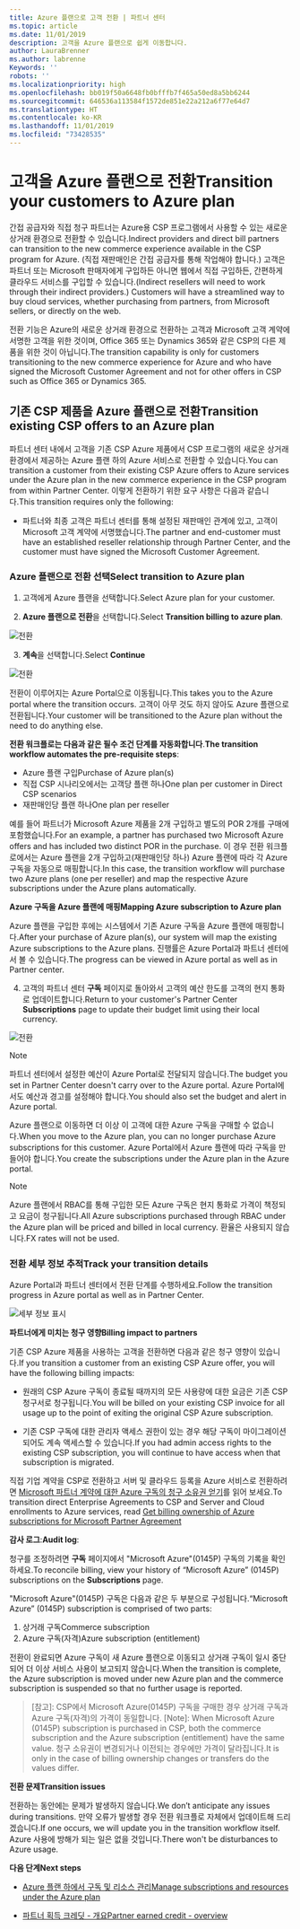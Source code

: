 ```yaml
---
title: Azure 플랜으로 고객 전환 | 파트너 센터
ms.topic: article
ms.date: 11/01/2019
description: 고객을 Azure 플랜으로 쉽게 이동합니다.
author: LauraBrenner
ms.author: labrenne
Keywords: ''
robots: ''
ms.localizationpriority: high
ms.openlocfilehash: bb019f50a6648fb0bfffb7f465a50ed8a5bb6244
ms.sourcegitcommit: 646536a113584f1572de851e22a212a6f77e64d7
ms.translationtype: HT
ms.contentlocale: ko-KR
ms.lasthandoff: 11/01/2019
ms.locfileid: "73428535"
---
```

# <a name="transition-your-customers-to-azure-plan"></a><span data-ttu-id="13044-103">고객을 Azure 플랜으로 전환</span><span class="sxs-lookup"><span data-stu-id="13044-103">Transition your customers to Azure plan</span></span>

<span data-ttu-id="13044-104">간접 공급자와 직접 청구 파트너는 Azure용 CSP 프로그램에서 사용할 수 있는 새로운 상거래 환경으로 전환할 수 있습니다.</span><span class="sxs-lookup"><span data-stu-id="13044-104">Indirect providers and direct bill partners can transition to the new commerce experience available in the CSP program for Azure.</span></span> <span data-ttu-id="13044-105">(직접 재판매인은 간접 공급자를 통해 작업해야 합니다.) 고객은 파트너 또는 Microsoft 판매자에게 구입하든 아니면 웹에서 직접 구입하든, 간편하게 클라우드 서비스를 구입할 수 있습니다.</span><span class="sxs-lookup"><span data-stu-id="13044-105">(Indirect resellers will need to work through their indirect providers.) Customers will have a streamlined way to buy cloud services, whether purchasing from partners, from Microsoft sellers, or directly on the web.</span></span>

<span data-ttu-id="13044-106">전환 기능은 Azure의 새로운 상거래 환경으로 전환하는 고객과 Microsoft 고객 계약에 서명한 고객을 위한 것이며, Office 365 또는 Dynamics 365와 같은 CSP의 다른 제품을 위한 것이 아닙니다.</span><span class="sxs-lookup"><span data-stu-id="13044-106">The transition capability is only for customers transitioning to the new commerce experience for Azure and who have signed the Microsoft Customer Agreement and not for other offers in CSP such as Office 365 or Dynamics 365.</span></span>

## <a name="transition-existing-csp-offers-to-an-azure-plan"></a><span data-ttu-id="13044-107">기존 CSP 제품을 Azure 플랜으로 전환</span><span class="sxs-lookup"><span data-stu-id="13044-107">Transition existing CSP offers to an Azure plan</span></span>

<span data-ttu-id="13044-108">파트너 센터 내에서 고객을 기존 CSP Azure 제품에서 CSP 프로그램의 새로운 상거래 환경에서 제공하는 Azure 플랜 하의 Azure 서비스로 전환할 수 있습니다.</span><span class="sxs-lookup"><span data-stu-id="13044-108">You can transition a customer from their existing CSP Azure offers to Azure services under the Azure plan in the new commerce experience in the CSP program from within Partner Center.</span></span> <span data-ttu-id="13044-109">이렇게 전환하기 위한 요구 사항은 다음과 같습니다.</span><span class="sxs-lookup"><span data-stu-id="13044-109">This transition requires only the following:</span></span>

- <span data-ttu-id="13044-110">파트너와 최종 고객은 파트너 센터를 통해 설정된 재판매인 관계에 있고, 고객이 Microsoft 고객 계약에 서명했습니다.</span><span class="sxs-lookup"><span data-stu-id="13044-110">The partner and end-customer must have an established reseller relationship through Partner Center, and the customer must have signed the Microsoft Customer Agreement.</span></span>

### <a name="select-transition-to-azure-plan"></a><span data-ttu-id="13044-111">Azure 플랜으로 전환 선택</span><span class="sxs-lookup"><span data-stu-id="13044-111">Select transition to Azure plan</span></span>

1. <span data-ttu-id="13044-112">고객에게 Azure 플랜을 선택합니다.</span><span class="sxs-lookup"><span data-stu-id="13044-112">Select Azure plan for your customer.</span></span>

2. <span data-ttu-id="13044-113">**Azure 플랜으로 전환**을 선택합니다.</span><span class="sxs-lookup"><span data-stu-id="13044-113">Select **Transition billing to azure plan**.</span></span>

![전환](images/azure/transition1.png)

3. <span data-ttu-id="13044-115">**계속**을 선택합니다.</span><span class="sxs-lookup"><span data-stu-id="13044-115">Select **Continue**</span></span>

![전환](images/azure/transition2.png)

<span data-ttu-id="13044-117">전환이 이루어지는 Azure Portal으로 이동됩니다.</span><span class="sxs-lookup"><span data-stu-id="13044-117">This takes you to the Azure portal where the transition occurs.</span></span> <span data-ttu-id="13044-118">고객이 아무 것도 하지 않아도 Azure 플랜으로 전환됩니다.</span><span class="sxs-lookup"><span data-stu-id="13044-118">Your customer will be transitioned to the Azure plan without the need to do anything else.</span></span> 

<span data-ttu-id="13044-119">**전환 워크플로는 다음과 같은 필수 조건 단계를 자동화합니다**.</span><span class="sxs-lookup"><span data-stu-id="13044-119">**The transition workflow automates the pre-requisite steps**:</span></span> 

- <span data-ttu-id="13044-120">Azure 플랜 구입</span><span class="sxs-lookup"><span data-stu-id="13044-120">Purchase of Azure plan(s)</span></span> 
- <span data-ttu-id="13044-121">직접 CSP 시나리오에서는 고객당 플랜 하나</span><span class="sxs-lookup"><span data-stu-id="13044-121">One plan per customer in Direct CSP scenarios</span></span>  
- <span data-ttu-id="13044-122">재판매인당 플랜 하나</span><span class="sxs-lookup"><span data-stu-id="13044-122">One plan per reseller</span></span>  

<span data-ttu-id="13044-123">예를 들어 파트너가 Microsoft Azure 제품을 2개 구입하고 별도의 POR 2개를 구매에 포함했습니다.</span><span class="sxs-lookup"><span data-stu-id="13044-123">For an example, a partner has purchased two Microsoft Azure offers and has included two distinct POR in the purchase.</span></span> <span data-ttu-id="13044-124">이 경우 전환 워크플로에서는 Azure 플랜을 2개 구입하고(재판매인당 하나) Azure 플랜에 따라 각 Azure 구독을 자동으로 매핑합니다.</span><span class="sxs-lookup"><span data-stu-id="13044-124">In this case, the transition workflow will purchase two Azure plans (one per reseller) and map the respective Azure subscriptions under the Azure plans automatically.</span></span>  

<span data-ttu-id="13044-125">**Azure 구독을 Azure 플랜에 매핑**</span><span class="sxs-lookup"><span data-stu-id="13044-125">**Mapping Azure subscription to Azure plan**</span></span>

<span data-ttu-id="13044-126">Azure 플랜을 구입한 후에는 시스템에서 기존 Azure 구독을 Azure 플랜에 매핑합니다.</span><span class="sxs-lookup"><span data-stu-id="13044-126">After your purchase of Azure plan(s), our system will map the existing Azure subscriptions to the Azure plans.</span></span> <span data-ttu-id="13044-127">진행률은 Azure Portal과 파트너 센터에서 볼 수 있습니다.</span><span class="sxs-lookup"><span data-stu-id="13044-127">The progress can be viewed in Azure portal as well as in Partner center.</span></span> 

4. <span data-ttu-id="13044-128">고객의 파트너 센터 **구독** 페이지로 돌아와서 고객의 예산 한도를 고객의 현지 통화로 업데이트합니다.</span><span class="sxs-lookup"><span data-stu-id="13044-128">Return to your customer's Partner Center **Subscriptions** page to update their budget limit using their local currency.</span></span> 

![전환](images/azure/transition3.png)

>[!NOTE]
><span data-ttu-id="13044-130">파트너 센터에서 설정한 예산이 Azure Portal로 전달되지 않습니다.</span><span class="sxs-lookup"><span data-stu-id="13044-130">The budget you set in Partner Center doesn't carry over to the Azure portal.</span></span> <span data-ttu-id="13044-131">Azure Portal에서도 예산과 경고를 설정해야 합니다.</span><span class="sxs-lookup"><span data-stu-id="13044-131">You should also set the budget and alert in Azure portal.</span></span>

<span data-ttu-id="13044-132">Azure 플랜으로 이동하면 더 이상 이 고객에 대한 Azure 구독을 구매할 수 없습니다.</span><span class="sxs-lookup"><span data-stu-id="13044-132">When you move to the Azure plan, you can no longer purchase Azure subscriptions for this customer.</span></span> <span data-ttu-id="13044-133">Azure Portal에서 Azure 플랜에 따라 구독을 만들어야 합니다.</span><span class="sxs-lookup"><span data-stu-id="13044-133">You create the subscriptions under the Azure plan in the Azure portal.</span></span>

>[!NOTE]
> <span data-ttu-id="13044-134">Azure 플랜에서 RBAC를 통해 구입한 모든 Azure 구독은 현지 통화로 가격이 책정되고 요금이 청구됩니다.</span><span class="sxs-lookup"><span data-stu-id="13044-134">All Azure subscriptions purchased through RBAC under the Azure plan will be priced and billed in local currency.</span></span> <span data-ttu-id="13044-135">환율은 사용되지 않습니다.</span><span class="sxs-lookup"><span data-stu-id="13044-135">FX rates will not be used.</span></span>

### <a name="track-your-transition-details"></a><span data-ttu-id="13044-136">전환 세부 정보 추적</span><span class="sxs-lookup"><span data-stu-id="13044-136">Track your transition details</span></span>

<span data-ttu-id="13044-137">Azure Portal과 파트너 센터에서 전환 단계를 수행하세요.</span><span class="sxs-lookup"><span data-stu-id="13044-137">Follow the transition progress in Azure portal as well as in Partner Center.</span></span>

![세부 정보 표시](images/azure/details1.png)

<span data-ttu-id="13044-139">**파트너에게 미치는 청구 영향**</span><span class="sxs-lookup"><span data-stu-id="13044-139">**Billing impact to partners**</span></span>

<span data-ttu-id="13044-140">기존 CSP Azure 제품을 사용하는 고객을 전환하면 다음과 같은 청구 영향이 있습니다.</span><span class="sxs-lookup"><span data-stu-id="13044-140">If you transition a customer from an existing CSP Azure offer, you will have the following billing impacts:</span></span>

- <span data-ttu-id="13044-141">원래의 CSP Azure 구독이 종료될 때까지의 모든 사용량에 대한 요금은 기존 CSP 청구서로 청구됩니다.</span><span class="sxs-lookup"><span data-stu-id="13044-141">You will be billed on your existing CSP invoice for all usage up to the point of exiting the original CSP Azure subscription.</span></span>

- <span data-ttu-id="13044-142">기존 CSP 구독에 대한 관리자 액세스 권한이 있는 경우 해당 구독이 마이그레이션되어도 계속 액세스할 수 있습니다.</span><span class="sxs-lookup"><span data-stu-id="13044-142">If you had admin access rights to the existing CSP subscription, you will continue to have access when that subscription is migrated.</span></span>

<span data-ttu-id="13044-143">직접 기업 계약을 CSP로 전환하고 서버 및 클라우드 등록을 Azure 서비스로 전환하려면 [Microsoft 파트너 계약에 대한 Azure 구독의 청구 소유권 얻기](https://docs.microsoft.com/azure/billing/mpa-request-ownership)를 읽어 보세요.</span><span class="sxs-lookup"><span data-stu-id="13044-143">To transition direct Enterprise Agreements to CSP and Server and Cloud enrollments to Azure services, read [Get billing ownership of Azure subscriptions for Microsoft Partner Agreement](https://docs.microsoft.com/azure/billing/mpa-request-ownership)</span></span>

<span data-ttu-id="13044-144">**감사 로그**:</span><span class="sxs-lookup"><span data-stu-id="13044-144">**Audit log**:</span></span>

<span data-ttu-id="13044-145">청구를 조정하려면 **구독** 페이지에서 "Microsoft Azure"(0145P) 구독의 기록을 확인하세요.</span><span class="sxs-lookup"><span data-stu-id="13044-145">To reconcile billing, view your history of “Microsoft Azure” (0145P) subscriptions on the **Subscriptions** page.</span></span> 

<span data-ttu-id="13044-146">"Microsoft Azure"(0145P) 구독은 다음과 같은 두 부분으로 구성됩니다.</span><span class="sxs-lookup"><span data-stu-id="13044-146">“Microsoft Azure” (0145P) subscription is comprised of two parts:</span></span>
1. <span data-ttu-id="13044-147">상거래 구독</span><span class="sxs-lookup"><span data-stu-id="13044-147">Commerce subscription</span></span> 
2. <span data-ttu-id="13044-148">Azure 구독(자격)</span><span class="sxs-lookup"><span data-stu-id="13044-148">Azure subscription (entitlement)</span></span>

<span data-ttu-id="13044-149">전환이 완료되면 Azure 구독이 새 Azure 플랜으로 이동되고 상거래 구독이 일시 중단되어 더 이상 서비스 사용이 보고되지 않습니다.</span><span class="sxs-lookup"><span data-stu-id="13044-149">When the transition is complete, the Azure subscription is moved under new Azure plan and the commerce subscription is suspended so that no further usage is reported.</span></span>  

>[참고]: CSP에서 Microsoft Azure(0145P) 구독을 구매한 경우 상거래 구독과 Azure 구독(자격)의 가격이 동일합니다.
>[Note]: When Microsoft Azure (0145P) subscription is purchased in CSP, both the commerce subscription and the Azure subscription (entitlement) have the same value. <span data-ttu-id="13044-151">청구 소유권이 변경되거나 이전되는 경우에만 가격이 달라집니다.</span><span class="sxs-lookup"><span data-stu-id="13044-151">It is only in the case of billing ownership changes or transfers do the values differ.</span></span> 

<span data-ttu-id="13044-152">**전환 문제**</span><span class="sxs-lookup"><span data-stu-id="13044-152">**Transition issues**</span></span>

<span data-ttu-id="13044-153">전환하는 동안에는 문제가 발생하지 않습니다.</span><span class="sxs-lookup"><span data-stu-id="13044-153">We don’t anticipate any issues during transitions.</span></span> <span data-ttu-id="13044-154">만약 오류가 발생할 경우 전환 워크플로 자체에서 업데이트해 드리겠습니다.</span><span class="sxs-lookup"><span data-stu-id="13044-154">If one occurs, we will update you in the transition workflow itself.</span></span> <span data-ttu-id="13044-155">Azure 사용에 방해가 되는 일은 없을 것입니다.</span><span class="sxs-lookup"><span data-stu-id="13044-155">There won't be disturbances to Azure usage.</span></span>  

<span data-ttu-id="13044-156">**다음 단계**</span><span class="sxs-lookup"><span data-stu-id="13044-156">**Next steps**</span></span>

- [<span data-ttu-id="13044-157">Azure 플랜 하에서 구독 및 리소스 관리</span><span class="sxs-lookup"><span data-stu-id="13044-157">Manage subscriptions and resources under the Azure plan</span></span>](azure-plan-manage.md)

- [<span data-ttu-id="13044-158">파트너 획득 크레딧 - 개요</span><span class="sxs-lookup"><span data-stu-id="13044-158">Partner earned credit - overview</span></span>](partner-earned-credit.md)



